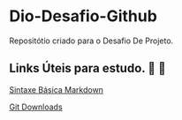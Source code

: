 # Dio-Desafio-Github
Repositótio criado para o Desafio De Projeto.
## Links Úteis para estudo. 📖 📱
[Sintaxe Básica Markdown](https://www.markdownguide.org/basic-syntax/)

[Git Downloads](https://git-scm.com/downloads)
